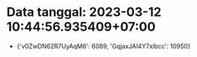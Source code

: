 # Data tanggal: 2023-03-12 10:44:56.935409+07:00

* {'v0ZwDN62R7UyAqM6': 6089, 'GqjaxJAI4Y7xlbcc': 10950}
